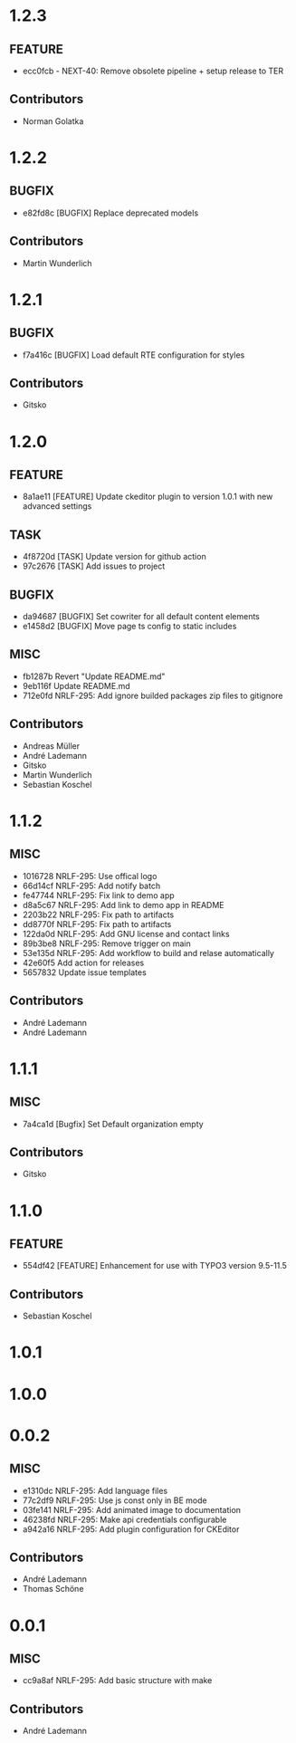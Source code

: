 # 1.2.3

## FEATURE

- ecc0fcb - NEXT-40: Remove obsolete pipeline + setup release to TER

## Contributors

- Norman Golatka


# 1.2.2

## BUGFIX

- e82fd8c [BUGFIX] Replace deprecated models

## Contributors

- Martin Wunderlich

# 1.2.1

## BUGFIX

- f7a416c [BUGFIX] Load default RTE configuration for styles

## Contributors

- Gitsko

# 1.2.0

## FEATURE

- 8a1ae11 [FEATURE] Update ckeditor plugin to version 1.0.1 with new advanced settings

## TASK

- 4f8720d [TASK] Update version for github action
- 97c2676 [TASK] Add issues to project

## BUGFIX

- da94687 [BUGFIX] Set cowriter for all default content elements
- e1458d2 [BUGFIX] Move page ts config to static includes

## MISC

- fb1287b Revert "Update README.md"
- 9eb116f Update README.md
- 712e0fd NRLF-295: Add ignore builded packages zip files to gitignore

## Contributors

- Andreas Müller
- André Lademann
- Gitsko
- Martin Wunderlich
- Sebastian Koschel

# 1.1.2

## MISC

- 1016728 NRLF-295: Use offical logo
- 66d14cf NRLF-295: Add notify batch
- fe47744 NRLF-295: Fix link to demo app
- d8a5c67 NRLF-295: Add link to demo app in README
- 2203b22 NRLF-295: Fix path to artifacts
- dd8770f NRLF-295: Fix path to artifacts
- 122da0d NRLF-295: Add GNU license and contact links
- 89b3be8 NRLF-295: Remove trigger on main
- 53e135d NRLF-295: Add workflow to build and relase automatically
- 42e60f5 Add action for releases
- 5657832 Update issue templates

## Contributors

- André Lademann
- André Lademann

# 1.1.1

## MISC

- 7a4ca1d [Bugfix] Set Default organization empty

## Contributors

- Gitsko

# 1.1.0

## FEATURE

- 554df42 [FEATURE] Enhancement for use with TYPO3 version 9.5-11.5

## Contributors

- Sebastian Koschel

# 1.0.1

# 1.0.0

# 0.0.2

## MISC

- e1310dc NRLF-295: Add language files
- 77c2df9 NRLF-295: Use js const only in BE mode
- 03fe141 NRLF-295: Add animated image to documentation
- 46238fd NRLF-295: Make api credentials configurable
- a942a16 NRLF-295: Add plugin configuration for CKEditor

## Contributors

- André Lademann
- Thomas Schöne

# 0.0.1

## MISC

- cc9a8af NRLF-295: Add basic structure with make

## Contributors

- André Lademann

